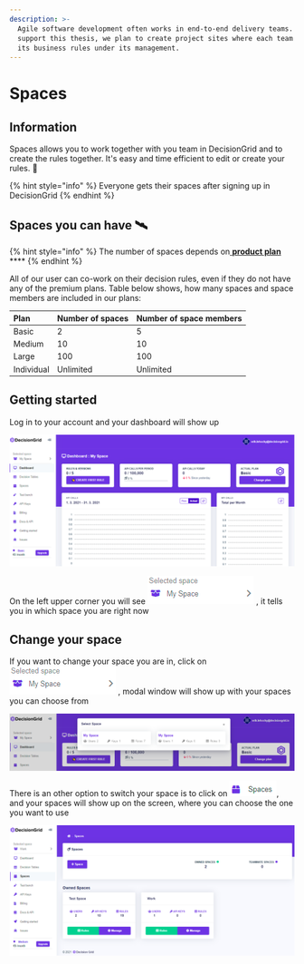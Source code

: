 ```yaml
---
description: >-
  Agile software development often works in end-to-end delivery teams. To
  support this thesis, we plan to create project sites where each team will have
  its business rules under its management.
---
```


# Spaces

## Information

Spaces allows you to work together with you team in DecisionGrid and to create the rules together. It's easy and time efficient to edit or create your rules. 🚀 

{% hint style="info" %}
Everyone gets their spaces after signing up in DecisionGrid 
{% endhint %}

## Spaces you can have 🛰 

{% hint style="info" %}
The number of spaces depends on[ **product plan**](../billing/change-product-plan.md) ****
{% endhint %}

All of our user can co-work on their decision rules, even if they do not have any of the premium plans. Table below shows, how many spaces and space members are included in our plans:

| **Plan** | Number of spaces | Number of space members |
| :--- | :--- | :--- |
| Basic | 2 | 5 |
| Medium | 10 | 10 |
| Large | 100 | 100 |
| Individual | Unlimited | Unlimited |

## Getting started

Log in to your account and your dashboard will show up

![](../.gitbook/assets/image%20%2822%29.png)

On the left upper corner you will see ![](../.gitbook/assets/image%20%2828%29.png) , it tells you in which space you are right now

## Change your space 

If you want to change your space you are in, click on ![](../.gitbook/assets/image%20%2828%29.png) , modal window will show up with your spaces you can choose from

![](../.gitbook/assets/image%20%2833%29.png)

There is an other option to switch your space is to click on ![](../.gitbook/assets/image%20%2857%29.png), and your spaces will show up on the screen, where you can choose the one you want to use

![](../.gitbook/assets/image%20%2848%29.png)

